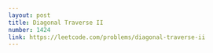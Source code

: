 ```yaml
---
layout: post
title: Diagonal Traverse II
number: 1424
link: https://leetcode.com/problems/diagonal-traverse-ii
---
```

